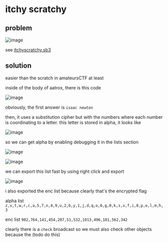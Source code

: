 # itchy scratchy

## problem

![image](https://github.com/quasar098/ctf-writeups/assets/70716985/901bbbde-bb20-4eae-9592-0c2d98dce34c)

see [itchyscratchy.sb3](./itchyscratchy.sb3)

## solution

easier than the scratch in amateursCTF at least

inside of the body of aatrox, there is this code

![image](https://github.com/quasar098/ctf-writeups/assets/70716985/858fa918-1dc8-4ce4-b6f0-ab730b3d769f)

obviously, the first answer is `isaac newton`

then, it uses a substitution cipher but with the numbers where each number is coordinating to a letter. this letter is stored in alpha, it looks like

![image](https://github.com/quasar098/ctf-writeups/assets/70716985/9862c67b-90e8-4c4f-b1c7-c517b3762312)

so we can get alpha by enabling debugging it in the lists section

![image](https://github.com/quasar098/ctf-writeups/assets/70716985/834afad1-c63d-4018-b068-5fb811d1e2f7)

![image](https://github.com/quasar098/ctf-writeups/assets/70716985/5cbd296a-bd4e-4396-afda-7bd70420f60a)

we can export this list fast by using right click and export

![image](https://github.com/quasar098/ctf-writeups/assets/70716985/6928cbdb-df0d-41eb-9085-5b020c1f75f1)

i also exported the enc list because clearly that's the encrypted flag

alpha list
```z,v,t,w,r,c,a,5,7,n,4,9,u,2,b,y,1,j,d,q,o,6,g,0,k,s,x,f,i,8,p,e,l,m,h,3```

enc list
```902,764,141,454,207,51,532,1013,496,181,562,342```

clearly there is a `check` broadcast so we must also check other objects because the (todo do this)

